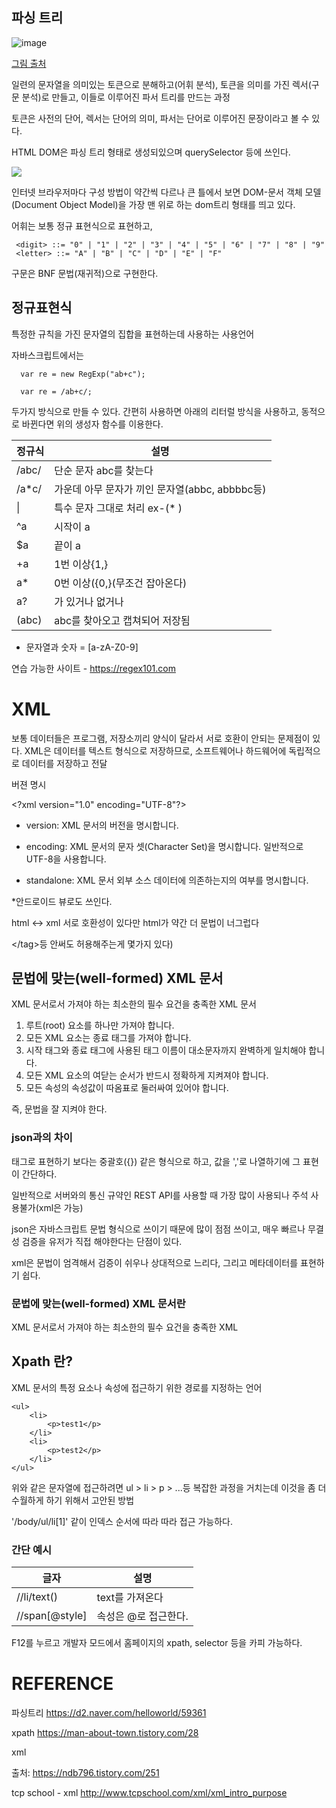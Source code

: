 ## 파싱 트리


![image](https://user-images.githubusercontent.com/40421183/127004103-d23da86f-9239-4c8b-86f2-37892d65afb0.png)

[그림 출처](https://d2.naver.com/helloworld/59361)


일련의 문자열을 의미있는 토큰으로 분해하고(어휘 분석), 토큰을 의미를 가진  렉서(구문 분석)로 만들고, 이들로 이루어진 파서 트리를 만드는 과정

토큰은 사전의 단어, 렉서는 단어의 의미, 파서는 단어로 이루어진 문장이라고 볼 수 있다.


HTML DOM은 파싱 트리 형태로 생성되있으며 querySelector 등에 쓰인다.

![](https://i.imgur.com/pMiGQsd.png)


인터넷 브라우저마다 구성 방법이 약간씩 다르나 큰 틀에서 보면 
DOM-문서 객체 모델(Document Object Model)을 가장 맨 위로 하는 dom트리 형태를 띄고 있다. 


어휘는 보통 정규 표현식으로 표현하고,

     <digit> ::= "0" | "1" | "2" | "3" | "4" | "5" | "6" | "7" | "8" | "9"
     <letter> ::= "A" | "B" | "C" | "D" | "E" | "F"
구문은 BNF 문법(재귀적)으로 구현한다.




## 정규표현식

특정한 규칙을 가진 문자열의 집합을 표현하는데 사용하는 사용언어

자바스크립트에서는 

      var re = new RegExp("ab+c");
  
      var re = /ab+c/;
  
  
두가지 방식으로 만들 수 있다. 간편히 사용하면 아래의 리터럴 방식을 사용하고, 동적으로 바뀐다면 위의 생성자 함수를 이용한다.




|정규식|설명|
|------|---|
|/abc/ |단순 문자 abc를 찾는다|
|/a*c/|가운데 아무 문자가 끼인 문자열(abbc, abbbbc등)|
|\||특수 문자 그대로 처리 ex-(\* )|
|^a |시작이 a|
|$a|끝이 a|
|+a|1번 이상{1,}|
|a*|0번 이상({0,}(무조건 잡아온다)|
|a?|가 있거나 없거나|
|(abc)|abc를 찾아오고 캡쳐되어 저장됨|

* 문자열과 숫자 = [a-zA-Z0-9]

연습 가능한 사이트 - https://regex101.com

# XML


보통 데이터들은 프로그램, 저장소끼리 양식이 달라서 서로 호환이 안되는 문제점이 있다.
XML은 데이터를 텍스트 형식으로 저장하므로, 소프트웨어나 하드웨어에 독립적으로 데이터를 저장하고 전달

버젼 명시

\<?xml version="1.0" encoding="UTF-8"?>

 - version: XML 문서의 버전을 명시합니다.

 - encoding: XML 문서의 문자 셋(Character Set)을 명시합니다. 일반적으로 UTF-8을 사용합니다.

 - standalone: XML 문서 외부 소스 데이터에 의존하는지의 여부를 명시합니다.


*안드로이드 뷰로도 쓰인다.

html <-> xml 서로 호환성이 있다만 html가 약간 더 문법이 너그럽다  

\</tag>등 안써도 허용해주는게 몇가지 있다)

## 문법에 맞는(well-formed) XML 문서

XML 문서로서 가져야 하는 최소한의 필수 요건을 충족한 XML 문서

1. 루트(root) 요소를 하나만 가져야 합니다.
2. 모든 XML 요소는 종료 태그를 가져야 합니다.
3. 시작 태그와 종료 태그에 사용된 태그 이름이 대소문자까지 완벽하게 일치해야 합니다.
4. 모든 XML 요소의 여닫는 순서가 반드시 정확하게 지켜져야 합니다.
5. 모든 속성의 속성값이 따옴표로 둘러싸여 있어야 합니다.

즉, 문법을 잘 지켜야 한다.


### json과의 차이 

태그로 표현하기 보다는 중괄호({}) 같은 형식으로 하고, 값을 ','로 나열하기에 그 표현이 간단하다.

일반적으로 서버와의 통신 규약인 REST API를 사용할 때 가장 많이 사용되나 주석 사용불가(xml은 가능)

json은 자바스크립트 문법 형식으로 쓰이기 때문에 많이 점점 쓰이고, 매우 빠르나 무결성 검증을 유저가 직접 해야한다는 단점이 있다.

xml은 문법이 엄격해서 검증이 쉬우나 상대적으로 느리다, 그리고 메타데이터를 표현하기 쉽다.

### 문법에 맞는(well-formed) XML 문서란 

XML 문서로서 가져야 하는 최소한의 필수 요건을 충족한 XML 

## Xpath 란?

XML 문서의 특정 요소나 속성에 접근하기 위한 경로를 지정하는 언어

    <ul>
        <li>
            <p>test1</p>
        </li>
        <li>
            <p>test2</p>
        </li>
    </ul>


위와 같은 문자열에 접근하려면 ul > li > p > ...등 복잡한 과정을 거치는데 이것을 좀 더 수월하게 하기 위해서 고안된 방법 

'/body/ul/li[1]' 같이 인덱스 순서에 따라 따라 접근 가능하다. 


### 간단 예시
|글자|설명|
|------|---|
|//li/text() |text를 가져온다|
|//span[@style] |속성은 @로 접근한다. |


F12를 누르고 개발자 모드에서 홈페이지의 xpath, selector 등을 카피 가능하다.





# REFERENCE 

파싱트리 
https://d2.naver.com/helloworld/59361

xpath
https://man-about-town.tistory.com/28

xml

출처: https://ndb796.tistory.com/251

tcp school - xml 
http://www.tcpschool.com/xml/xml_intro_purpose

